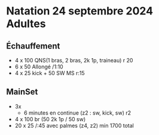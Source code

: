 # Natation 24 septembre 2024 Adultes
## Échauffement
*  4 x 100 QNS(1 bras, 2 bras, 2k 1p, traineau) r 20
*  6 x 50 Allongé /1:10
*  4 x 25 kick + 50 SW MS r:15
## MainSet
* 3x 
    * 6 minutes en continue (z2 : sw, kick, sw) r2
* 4 x 100 br (50 2k 1p / 50 sw)
* 20 x 25 /:45 avec palmes (z4, z2)
min 1700 total
